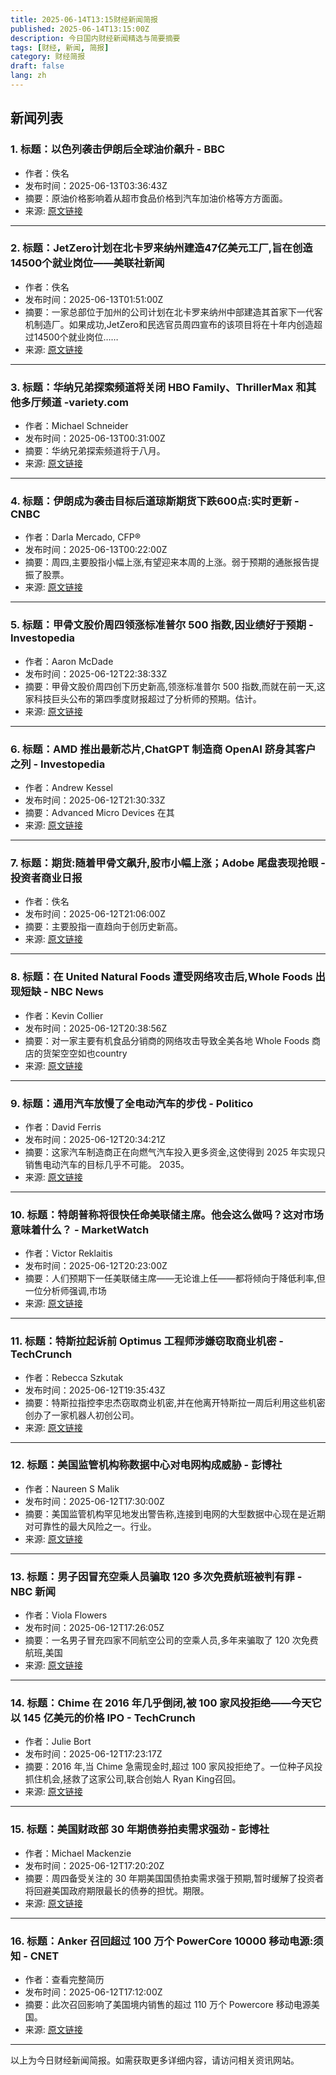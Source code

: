 ```yaml
---
title: 2025-06-14T13:15财经新闻简报
published: 2025-06-14T13:15:00Z
description: 今日国内财经新闻精选与简要摘要
tags: [财经, 新闻, 简报]
category: 财经简报
draft: false
lang: zh
---
```


## 新闻列表

### 1. 标题：以色列袭击伊朗后全球油价飙升 - BBC
- 作者：佚名
- 发布时间：2025-06-13T03:36:43Z
- 摘要：原油价格影响着从超市食品价格到汽车加油价格等方方面面。
- 来源: [原文链接](https://www.bbc.com/news/articles/cn4qe4w1n2go)

---

### 2. 标题：JetZero计划在北卡罗来纳州建造47亿美元工厂,旨在创造14500个就业岗位——美联社新闻
- 作者：佚名
- 发布时间：2025-06-13T01:51:00Z
- 摘要：一家总部位于加州的公司计划在北卡罗来纳州中部建造其首家下一代客机制造厂。如果成功,JetZero和民选官员周四宣布的该项目将在十年内创造超过14500个就业岗位……
- 来源: [原文链接](https://apnews.com/article/north-carolina-airplane-plant-jetzero-fdb49ed6c9d38981765ef1f421e3357a)

---

### 3. 标题：华纳兄弟探索频道将关闭 HBO Family、ThrillerMax 和其他多厅频道 -variety.com
- 作者：Michael Schneider
- 发布时间：2025-06-13T00:31:00Z
- 摘要：华纳兄弟探索频道将于八月。
- 来源: [原文链接](https://variety.com/2025/tv/news/hbo-family-channels-shut-down-warner-bros-discovery-1236430009/)

---

### 4. 标题：伊朗成为袭击目标后道琼斯期货下跌600点:实时更新 - CNBC
- 作者：Darla Mercado, CFP®
- 发布时间：2025-06-13T00:22:00Z
- 摘要：周四,主要股指小幅上涨,有望迎来本周的上涨。弱于预期的通胀报告提振了股票。
- 来源: [原文链接](https://www.cnbc.com/2025/06/12/stock-market-today-live-updates.html)

---

### 5. 标题：甲骨文股价周四领涨标准普尔 500 指数,因业绩好于预期 - Investopedia
- 作者：Aaron McDade
- 发布时间：2025-06-12T22:38:33Z
- 摘要：甲骨文股价周四创下历史新高,领涨标准普尔 500 指数,而就在前一天,这家科技巨头公布的第四季度财报超过了分析师的预期。估计。
- 来源: [原文链接](https://www.investopedia.com/oracle-stock-leads-s-and-p-500-gainers-thursday-on-better-than-expected-results-update-11753120)

---

### 6. 标题：AMD 推出最新芯片,ChatGPT 制造商 OpenAI 跻身其客户之列 - Investopedia
- 作者：Andrew Kessel
- 发布时间：2025-06-12T21:30:33Z
- 摘要：Advanced Micro Devices 在其
- 来源: [原文链接](https://www.investopedia.com/amd-unveils-its-latest-chips-with-chatgpt-maker-openai-among-its-customers-11753789)

---

### 7. 标题：期货:随着甲骨文飙升,股市小幅上涨；Adobe 尾盘表现抢眼 - 投资者商业日报
- 作者：佚名
- 发布时间：2025-06-12T21:06:00Z
- 摘要：主要股指一直趋向于创历史新高。
- 来源: [原文链接](https://www.investors.com/market-trend/stock-market-today/dow-jones-futures-crude-oil-israel-strikes-iran/)

---

### 8. 标题：在 United Natural Foods 遭受网络攻击后,Whole Foods 出现短缺 - NBC News
- 作者：Kevin Collier
- 发布时间：2025-06-12T20:38:56Z
- 摘要：对一家主要有机食品分销商的网络攻击导致全美各地 Whole Foods 商店的货架空空如也country
- 来源: [原文链接](https://www.nbcnews.com/tech/security/whole-foods-sees-shortages-united-natural-foods-cyberattack-rcna212379)

---

### 9. 标题：通用汽车放慢了全电动汽车的步伐 - Politico
- 作者：David Ferris
- 发布时间：2025-06-12T20:34:21Z
- 摘要：这家汽车制造商正在向燃气汽车投入更多资金,这使得到 2025 年实现只销售电动汽车的目标几乎不可能。 2035。
- 来源: [原文链接](https://www.politico.com/news/2025/06/12/gm-slow-rolls-ev-aspirations-00401177)

---

### 10. 标题：特朗普称将很快任命美联储主席。他会这么做吗？这对市场意味着什么？ - MarketWatch
- 作者：Victor Reklaitis
- 发布时间：2025-06-12T20:23:00Z
- 摘要：人们预期下一任美联储主席——无论谁上任——都将倾向于降低利率,但一位分析师强调,市场
- 来源: [原文链接](https://www.marketwatch.com/story/trump-says-hell-pick-a-new-fed-chair-very-soon-what-a-shadow-chair-would-mean-for-the-stock-market-eb7286fa)

---

### 11. 标题：特斯拉起诉前 Optimus 工程师涉嫌窃取商业机密 - TechCrunch
- 作者：Rebecca Szkutak
- 发布时间：2025-06-12T19:35:43Z
- 摘要：特斯拉指控李忠杰窃取商业机密,并在他离开特斯拉一周后利用这些机密创办了一家机器人初创公司。
- 来源: [原文链接](https://techcrunch.com/2025/06/12/tesla-sues-former-optimus-engineer-over-alleged-trade-secret-theft/)

---

### 12. 标题：美国监管机构称数据中心对电网构成威胁 - 彭博社
- 作者：Naureen S Malik
- 发布时间：2025-06-12T17:30:00Z
- 摘要：美国监管机构罕见地发出警告称,连接到电网的大型数据中心现在是近期对可靠性的最大风险之一。行业。
- 来源: [原文链接](https://www.bloomberg.com/news/articles/2025-06-12/data-centers-pose-threat-to-electric-grids-says-us-regulator)

---

### 13. 标题：男子因冒充空乘人员骗取 120 多次免费航班被判有罪 - NBC 新闻
- 作者：Viola Flowers
- 发布时间：2025-06-12T17:26:05Z
- 摘要：一名男子冒充四家不同航空公司的空乘人员,多年来骗取了 120 次免费航班,美国
- 来源: [原文链接](https://www.nbcnews.com/news/us-news/man-convicted-posing-flight-attendant-score-120-free-flights-rcna212579)

---

### 14. 标题：Chime 在 2016 年几乎倒闭,被 100 家风投拒绝——今天它以 145 亿美元的价格 IPO - TechCrunch
- 作者：Julie Bort
- 发布时间：2025-06-12T17:23:17Z
- 摘要：2016 年,当 Chime 急需现金时,超过 100 家风投拒绝了。一位种子风投抓住机会,拯救了这家公司,联合创始人 Ryan King召回。
- 来源: [原文链接](https://techcrunch.com/2025/06/12/chime-almost-died-in-2016-turned-down-by-100-vcs-today-it-ipod-at-14-5b/)

---

### 15. 标题：美国财政部 30 年期债券拍卖需求强劲 - 彭博社
- 作者：Michael Mackenzie
- 发布时间：2025-06-12T17:20:20Z
- 摘要：周四备受关注的 30 年期美国国债拍卖需求强于预期,暂时缓解了投资者将回避美国政府期限最长的债券的担忧。期限。
- 来源: [原文链接](https://www.bloomberg.com/news/articles/2025-06-12/us-treasury-s-30-year-bond-auction-is-met-with-solid-demand)

---

### 16. 标题：Anker 召回超过 100 万个 PowerCore 10000 移动电源:须知 - CNET
- 作者：查看完整简历
- 发布时间：2025-06-12T17:12:00Z
- 摘要：此次召回影响了美国境内销售的超过 110 万个 Powercore 移动电源美国。
- 来源: [原文链接](https://www.cnet.com/tech/mobile/anker-recalls-more-than-1-million-powercore-10000-power-banks-because-of-fire-risks-what-to-know/)

---


以上为今日财经新闻简报。如需获取更多详细内容，请访问相关资讯网站。